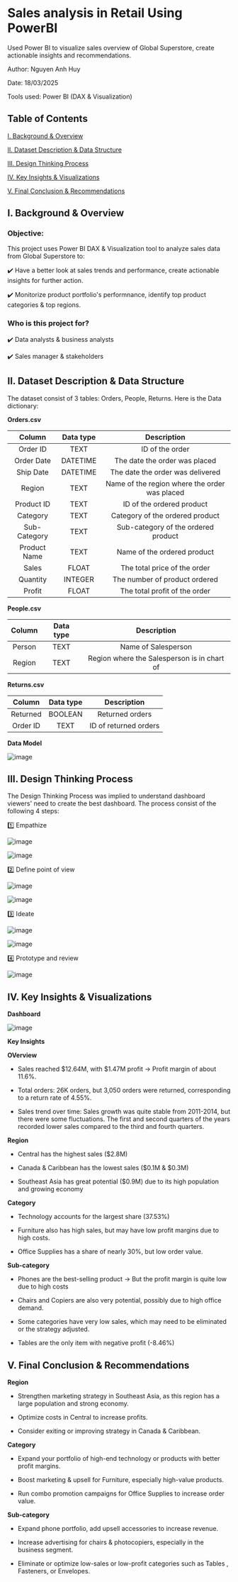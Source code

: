 # Sales analysis in Retail Using PowerBI

Used Power BI to visualize sales overview of Global Superstore, create actionable insights and recommendations.

Author: Nguyen Anh Huy

Date: 18/03/2025

Tools used: Power BI (DAX & Visualization)

## Table of Contents

[I. Background & Overview](https://github.com/yuhanguyen/Global-Superstore-Sales-Analysis/blob/main/README.md#i-background--overview)

[II. Dataset Description & Data Structure](https://github.com/yuhanguyen/Global-Superstore-Sales-Analysis/blob/main/README.md#ii-dataset-description--data-structure)

[III. Design Thinking Process](https://github.com/yuhanguyen/Global-Superstore-Sales-Analysis/blob/main/README.md#iii-design-thinking-process)

[IV. Key Insights & Visualizations](https://github.com/yuhanguyen/Global-Superstore-Sales-Analysis/blob/main/README.md#iv-key-insights--visualizations)

[V.  Final Conclusion & Recommendations](https://github.com/yuhanguyen/Global-Superstore-Sales-Analysis/blob/main/README.md#v--final-conclusion--recommendations)

## I. Background & Overview

### Objective:

This project uses Power BI DAX & Visualization tool to analyze sales data from Global Superstore to:

✔️ Have a better look at sales trends and performance, create actionable insights for further action.

✔️ Monitorize product portfolio's performnance, identify top product categories & top regions.

### Who is this project for?

✔️ Data analysts & business analysts

✔️ Sales manager & stakeholders

## II. Dataset Description & Data Structure

The dataset consist of 3 tables: Orders, People, Returns. Here is the Data dictionary:

**Orders.csv**

| Column | Data type | Description |
| :---: | :---: | :---: |
| Order ID | TEXT | ID of the order |
| Order Date | DATETIME | The date the order was placed |
| Ship Date | DATETIME | The date the order was delivered |
| Region | TEXT | Name of the region where the order was placed |
| Product ID | TEXT | ID of the ordered product |
| Category | TEXT | Category of the ordered product |
| Sub-Category | TEXT | Sub-category of the ordered product |
| Product Name | TEXT | Name of the ordered product |
| Sales | FLOAT | The total price of the order |
| Quantity | INTEGER | The number of product ordered |
| Profit | FLOAT | The total profit of the order |

**People.csv**

| Column | Data type | Description |
| :---: | :---: | :---: |
| Person | TEXT | Name of Salesperson |
| Region | TEXT | Region where the Salesperson is in chart of |

**Returns.csv**

| Column | Data type | Description |
| :---: | :---: | :---: |
| Returned | BOOLEAN | Returned orders |
| Order ID | TEXT | ID of returned orders |

**Data Model**

![image](https://github.com/user-attachments/assets/011aa946-092d-4e70-8db9-1396b61d2296)


## III. Design Thinking Process
The Design Thinking Process was implied to understand dashboard viewers' need to create the best dashboard. The process consist of the following 4 steps:

1️⃣ Empathize

![image](https://github.com/user-attachments/assets/e263602f-9f82-4775-b6a4-7f1cfb5cabf3)

![image](https://github.com/user-attachments/assets/de8335d1-26d7-4998-8532-faf045be4886)

2️⃣ Define point of view

![image](https://github.com/user-attachments/assets/7aa98ed5-206e-4b05-a031-65e5de922f30)

![image](https://github.com/user-attachments/assets/94c632f3-26cc-46b4-b8b4-afea8ff23651)

3️⃣ Ideate

![image](https://github.com/user-attachments/assets/c37dc1a3-1975-4d0f-a231-622284ad63e4)

![image](https://github.com/user-attachments/assets/6412c019-52f8-4081-a843-f8d21da6dbcf)

4️⃣ Prototype and review

![image](https://github.com/user-attachments/assets/08fe17bb-aab6-4be1-ba8a-a169e8dfe0ce)


## IV. Key Insights & Visualizations

**Dashboard**

![image](https://github.com/user-attachments/assets/efff906f-050f-45f9-afe1-d9d72cb2c04f)

**Key Insights**

**OVerview**

+ Sales reached $12.64M, with $1.47M profit → Profit margin of about 11.6%.

+ Total orders: 26K orders, but 3,050 orders were returned, corresponding to a return rate of 4.55%.

+ Sales trend over time: Sales growth was quite stable from 2011-2014, but there were some fluctuations. The first and second quarters of the years recorded lower sales compared to the third and fourth quarters.


**Region**

+ Central has the highest sales ($2.8M)

+ Canada & Caribbean has the lowest sales ($0.1M & $0.3M)

+ Southeast Asia has great potential ($0.9M) due to its high population and growing economy


**Category**

+ Technology accounts for the largest share (37.53%)

+ Furniture also has high sales, but may have low profit margins due to high costs.

+ Office Supplies has a share of nearly 30%, but low order value.

**Sub-category**

+ Phones are the best-selling product → But the profit margin is quite low due to high costs

+ Chairs and Copiers are also very potential, possibly due to high office demand.

+ Some categories have very low sales, which may need to be eliminated or the strategy adjusted.

+ Tables are the only item with negative profit (-8.46%)

## V.  Final Conclusion & Recommendations

**Region**

+ Strengthen marketing strategy in Southeast Asia, as this region has a large population and strong economy.

+ Optimize costs in Central to increase profits.

+ Consider exiting or improving strategy in Canada & Caribbean.


**Category**

+ Expand your portfolio of high-end technology or products with better profit margins.

+ Boost marketing & upsell for Furniture, especially high-value products.

+ Run combo promotion campaigns for Office Supplies to increase order value.


**Sub-category**

+ Expand phone portfolio, add upsell accessories to increase revenue.

+ Increase advertising for chairs & photocopiers, especially in the business segment.

+ Eliminate or optimize low-sales or low-profit categories such as Tables , Fasteners, or Envelopes.
